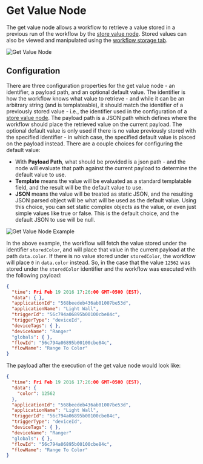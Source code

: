 # Get Value Node

The get value node allows a workflow to retrieve a value stored in a previous run of the workflow by the [store value node](/workflows/data/store-value/).  Stored values can also be viewed and manipulated using the [workflow storage tab](/workflows/overview/#workflow-storage).

![Get Value Node](/images/workflows/data/get-value-node.png "Get Value Node")

## Configuration

There are three configuration properties for the get value node - an identifier, a payload path, and an optional default value. The identifier is how the workflow knows what value to retrieve - and while it can be an arbitrary string (and is templateable), it should match the identifier of a previously stored value - i.e., the identifier used in the configuration of a [store value node](/workflows/data/store-value/).  The payload path is a JSON path which defines where the workflow should place the retrieved value on the current payload.  The optional default value is only used if there is no value previously stored with the specified identifier - in which case, the specified default value is placed on the payload instead. There are a couple choices for configuring the default value:

*   With **Payload Path**, what should be provided is a json path - and the node will evaluate that path against the current payload to determine the default value to use.
*   **Template** means the value will be evaluated as a standard templatable field, and the result will be the default value to use.
*   **JSON** means the value will be treated as static JSON, and the resulting JSON parsed object will be what will be used as the default value.  Using this choice, you can set static complex objects as the value, or even just simple values like true or false.  This is the default choice, and the default JSON to use will be null.

![Get Value Node Example](/images/workflows/data/get-value-node-example.png "Get Value Node Example")

In the above example, the workflow will fetch the value stored under the identifier `storedColor`, and will place that value in the current payload at the path `data.color`.  If there is no value stored under `storedColor`, the workflow will place `0` in `data.color` instead.  So, in the case that the value `12562` was stored under the `storedColor` identifier and the workflow was executed with the following payload:

```JSON
{
  "time": Fri Feb 19 2016 17:26:00 GMT-0500 (EST),
  "data": { },
  "applicationId": "568beedeb436ab01007be53d",
  "applicationName": "Light Wall",
  "triggerId": "56c794a06895b00100cbe84c",
  "triggerType": "deviceId",
  "deviceTags": { },
  "deviceName": "Ranger"
  "globals": { },
  "flowId": "56c794a06895b00100cbe84c",
  "flowName": "Range To Color"
}
```

The payload after the execution of the get value node would look like:

```JSON
{
  "time": Fri Feb 19 2016 17:26:00 GMT-0500 (EST),
  "data": {
    "color": 12562
  },
  "applicationId": "568beedeb436ab01007be53d",
  "applicationName": "Light Wall",
  "triggerId": "56c794a06895b00100cbe84c",
  "triggerType": "deviceId",
  "deviceTags": { },
  "deviceName": "Ranger"
  "globals": { },
  "flowId": "56c794a06895b00100cbe84c",
  "flowName": "Range To Color"
}
```
